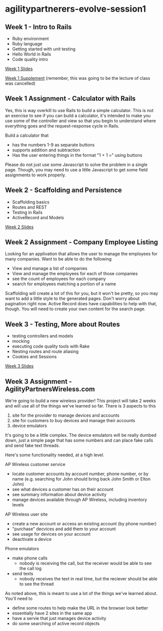 # agilitypartnerers-evolve-session1

## Week 1 - Intro to Rails
- Ruby environment
- Ruby language
- Getting started with unit testing
- Hello World in Rails
- Code quality intro

[Week 1 Slides](content/Rails%20-%20Week%201.pdf)

[Week 1 Supplement](content/Week%201%20Supplementary.pdf) (remember, this was going to be the lecture of class was cancelled)

## Week 1 Assignment - Calculator with Rails
Yes, this is way overkill to use Rails to build a simple calculator. This is not an exercise to see if you can build a calculator, it's intended to make you use some of the controller and view so that you begin to understand where everything goes and the request-response cycle in Rails.

Build a calculator that 
- has the numbers 1-9 as separate buttons
- supports addition and subtraction
- Has the user entering things in the format "1 + 1 =" using buttons

Please do not just use some Javascript to solve the problem in a single page. Though, you may need to use a little Javascript to get some field assignments to work properly.

## Week 2 - Scaffolding and Persistence
- Scaffolding basics
- Routes and REST
- Testing in Rails
- ActiveRecord and Models

[Week 2 Slides](content/Rails%20-%20Week%202.pdf)

## Week 2 Assignment - Company Employee Listing
Looking for an applivation that allows the user to manage the employees for many companies. Want to be able to do the following
- View and manage a list of companies
- View and manage the employees for each of those companies
- see the count of employees for each company
- search for employees matching a portion of a name

Scaffolding will create a lot of this for you, but it won't be pretty, so you may want to add a little style to the generated pages. Don't worry about pagination right now. Active Record does have capabilities to help with that, though. You will need to create your own content for the search page.

## Week 3 - Testing, More about Routes
- testing controllers and models
- mocking
- executing code quality tools with Rake
- Nesting routes and route aliasing
- Cookies and Sessions

[Week 3 Slides](content/Rails%20-%20Week%203.pdf)

## Week 3 Assignment - AgilityPartnersWireless.com
We're going to build a new wireless provider! This project will take 2 weeks and will use all of the things we've learned so far. There is 3 aspects to this
1. site for the provider to manage devices and accounts
1. site for customers to buy devices and manage their accounts
1. device emulators

It's going to be a little complex. The device emulators will be really dumbed down, just a simple page that has some numbers and can place fake calls and send fake text threads.

Here's some functionality needed, at a high level.

AP Wireless customer service
- locate customer accounts by account number, phone number, or by name (e.g. searching for John should bring back John Smith or Elton John)
- see what devices a customer has on their account
- see summary information about device activity
- manage devices available through AP Wireless, including inventory levels

AP Wireless user site
- create a new account or access an existing account (by phone number)
- "purchase" decvices and add them to your account
- see usage for devices on your account
- deactivate a device

Phone emulators
- make phone calls 
  - nobody is receiving the call, but the receiver would be able to see the call log
- send texts
  - nobody receives the text in real time, but the reciever should be able to see the thread
  
As noted above, this is meant to use a lot of the things we've learned about. You'll need to
- define some routes to help make the URL in the browser look better
- essentially have 2 sites in the same app
- have a servie that just manages device activity
- do some searching of active record objects

